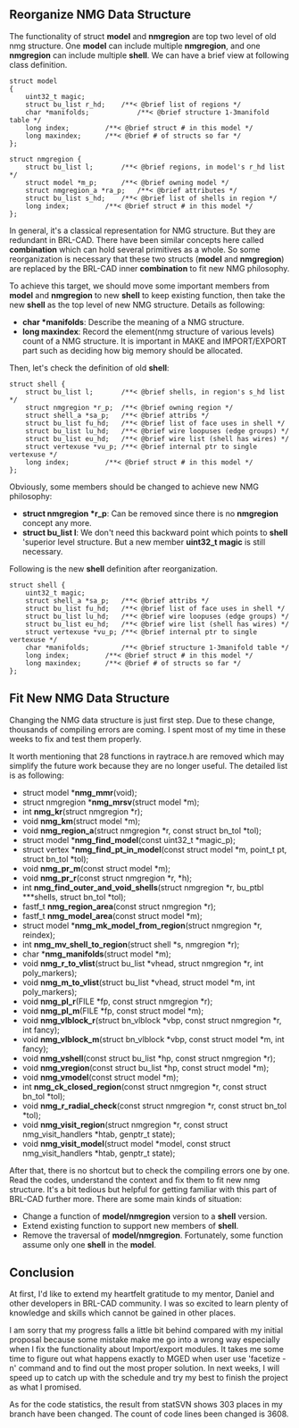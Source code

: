 ## Reorganize NMG Data Structure

The functionality of struct **model** and **nmgregion** are top two
level of old nmg structure. One **model** can include multiple
**nmgregion**, and one **nmgregion** can include multiple **shell**. We
can have a brief view at following class definition.

    struct model
    {
        uint32_t magic;
        struct bu_list r_hd;    /**< @brief list of regions */
        char *manifolds;            /**< @brief structure 1-3manifold table */
        long index;         /**< @brief struct # in this model */
        long maxindex;      /**< @brief # of structs so far */
    };

    struct nmgregion {
        struct bu_list l;       /**< @brief regions, in model's r_hd list */
        struct model *m_p;      /**< @brief owning model */
        struct nmgregion_a *ra_p;   /**< @brief attributes */
        struct bu_list s_hd;    /**< @brief list of shells in region */
        long index;         /**< @brief struct # in this model */
    };

In general, it's a classical representation for NMG structure. But they
are redundant in BRL-CAD. There have been similar concepts here called
**combination** which can hold several primitives as a whole. So some
reorganization is necessary that these two structs (**model** and
**nmgregion**) are replaced by the BRL-CAD inner **combination** to fit
new NMG philosophy.

To achieve this target, we should move some important members from
**model** and **nmgregion** to new **shell** to keep existing function,
then take the new **shell** as the top level of new NMG structure.
Details as following:

-   **char \*manifolds**: Describe the meaning of a NMG structure.
-   **long maxindex**: Record the element(nmg structure of various
    levels) count of a NMG structure. It is important in MAKE and
    IMPORT/EXPORT part such as deciding how big memory should be
    allocated.

Then, let's check the definition of old **shell**:

    struct shell {
        struct bu_list l;       /**< @brief shells, in region's s_hd list */
        struct nmgregion *r_p;  /**< @brief owning region */
        struct shell_a *sa_p;   /**< @brief attribs */
        struct bu_list fu_hd;   /**< @brief list of face uses in shell */
        struct bu_list lu_hd;   /**< @brief wire loopuses (edge groups) */
        struct bu_list eu_hd;   /**< @brief wire list (shell has wires) */
        struct vertexuse *vu_p; /**< @brief internal ptr to single vertexuse */
        long index;         /**< @brief struct # in this model */
    };

Obviously, some members should be changed to achieve new NMG philosophy:

-   **struct nmgregion \*r_p**: Can be removed since there is no
    **nmgregion** concept any more.
-   **struct bu_list l**: We don't need this backward point which
    points to **shell** 'superior level structure. But a new member
    **uint32_t magic** is still necessary.

Following is the new **shell** definition after reorganization.

    struct shell {
        uint32_t magic;
        struct shell_a *sa_p;   /**< @brief attribs */
        struct bu_list fu_hd;   /**< @brief list of face uses in shell */
        struct bu_list lu_hd;   /**< @brief wire loopuses (edge groups) */
        struct bu_list eu_hd;   /**< @brief wire list (shell has wires) */
        struct vertexuse *vu_p; /**< @brief internal ptr to single vertexuse */
        char *manifolds;        /**< @brief structure 1-3manifold table */
        long index;         /**< @brief struct # in this model */
        long maxindex;      /**< @brief # of structs so far */
    };

## Fit New NMG Data Structure

Changing the NMG data structure is just first step. Due to these change,
thousands of compiling errors are coming. I spent most of my time in
these weeks to fix and test them properly.

It worth mentioning that 28 functions in raytrace.h are removed which
may simplify the future work because they are no longer useful. The
detailed list is as following:

-   struct model \***nmg_mmr**(void);
-   struct nmgregion \***nmg_mrsv**(struct model \*m);
-   int **nmg_kr**(struct nmgregion \*r);
-   void **nmg_km**(struct model \*m);
-   void **nmg_region_a**(struct nmgregion \*r, const struct bn_tol
    \*tol);
-   struct model \***nmg_find_model**(const uint32_t \*magic_p);
-   struct vertex \***nmg_find_pt_in_model**(const struct model \*m,
    point_t pt, struct bn_tol \*tol);
-   void **nmg_pr_m**(const struct model \*m);
-   void **nmg_pr_r**(const struct nmgregion \*r, \*h);
-   int **nmg_find_outer_and_void_shells**(struct nmgregion \*r,
    bu_ptbl \*\*\*shells, struct bn_tol \*tol);
-   fastf_t **nmg_region_area**(const struct nmgregion \*r);
-   fastf_t **nmg_model_area**(const struct model \*m);
-   struct model \***nmg_mk_model_from_region**(struct nmgregion
    \*r, reindex);
-   int **nmg_mv_shell_to_region**(struct shell \*s, nmgregion \*r);
-   char \***nmg_manifolds**(struct model \*m);
-   void **nmg_r_to_vlist**(struct bu_list \*vhead, struct nmgregion
    \*r, int poly_markers);
-   void **nmg_m_to_vlist**(struct bu_list \*vhead, struct model
    \*m, int poly_markers);
-   void **nmg_pl_r**(FILE \*fp, const struct nmgregion \*r);
-   void **nmg_pl_m**(FILE \*fp, const struct model \*m);
-   void **nmg_vlblock_r**(struct bn_vlblock \*vbp, const struct
    nmgregion \*r, int fancy);
-   void **nmg_vlblock_m**(struct bn_vlblock \*vbp, const struct
    model \*m, int fancy);
-   void **nmg_vshell**(const struct bu_list \*hp, const struct
    nmgregion \*r);
-   void **nmg_vregion**(const struct bu_list \*hp, const struct model
    \*m);
-   void **nmg_vmodel**(const struct model \*m);
-   int **nmg_ck_closed_region**(const struct nmgregion \*r, const
    struct bn_tol \*tol);
-   void **nmg_r_radial_check**(const struct nmgregion \*r, const
    struct bn_tol \*tol);
-   void **nmg_visit_region**(struct nmgregion \*r, const struct
    nmg_visit_handlers \*htab, genptr_t state);
-   void **nmg_visit_model**(struct model \*model, const struct
    nmg_visit_handlers \*htab, genptr_t state);

After that, there is no shortcut but to check the compiling errors one
by one. Read the codes, understand the context and fix them to fit new
nmg structure. It's a bit tedious but helpful for getting familiar with
this part of BRL-CAD further more. There are some main kinds of
situation:

-   Change a function of **model/nmgregion** version to a **shell**
    version.
-   Extend existing function to support new members of **shell**.
-   Remove the traversal of **model/nmgregion**. Fortunately, some
    function assume only one **shell** in the **model**.

## Conclusion

At first, I'd like to extend my heartfelt gratitude to my mentor, Daniel
and other developers in BRL-CAD community. I was so excited to learn
plenty of knowledge and skills which cannot be gained in other places.

I am sorry that my progress falls a little bit behind compared with my
initial proposal because some mistake make me go into a wrong way
especially when I fix the functionality about Import/export modules. It
takes me some time to figure out what happens exactly to MGED when user
use 'facetize -n' command and to find out the most proper solution. In
next weeks, I will speed up to catch up with the schedule and try my
best to finish the project as what I promised.

As for the code statistics, the result from statSVN shows 303 places in
my branch have been changed. The count of code lines been changed is
3608.